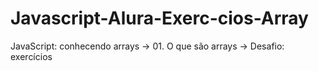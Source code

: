# Javascript-Alura-Exerc-cios-Array
JavaScript: conhecendo arrays -> 01. O que são arrays -> Desafio: exercícios
